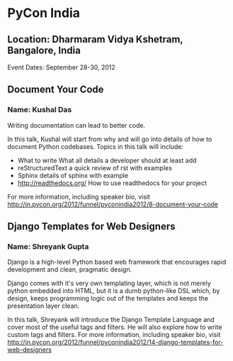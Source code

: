 # PyCon India
## Location: Dharmaram Vidya Kshetram, Bangalore, India
Event Dates: September 28-30, 2012


## Document Your Code
### Name: Kushal Das

Writing documentation can lead to better code.

In this talk, Kushal will start from why and will go into details of how to document Python codebases.
Topics in this talk will include:

* What to write  What all details a developer should at least add
* reStructuredText  a quick review of rst with examples
* Sphinx  details of sphinx with example
* http://readthedocs.org/  How to use readthedocs for your project

For more information, including speaker bio, visit http://in.pycon.org/2012/funnel/pyconindia2012/8-document-your-code


## Django Templates for Web Designers
### Name: Shreyank Gupta

Django is a high-level Python based web framework that encourages rapid development and clean, pragmatic design.

Django comes with it's very own templating layer, which is not merely python embedded into HTML, but it is a dumb python-like DSL which, by design, keeps programming logic out of the templates and keeps the presentation layer clean.

In this talk, Shreyank will introduce the Django Template Language and cover most of the useful tags and filters. He will also explore how to write custom tags and filters.
For more information, including speaker bio, visit http://in.pycon.org/2012/funnel/pyconindia2012/14-django-templates-for-web-designers
